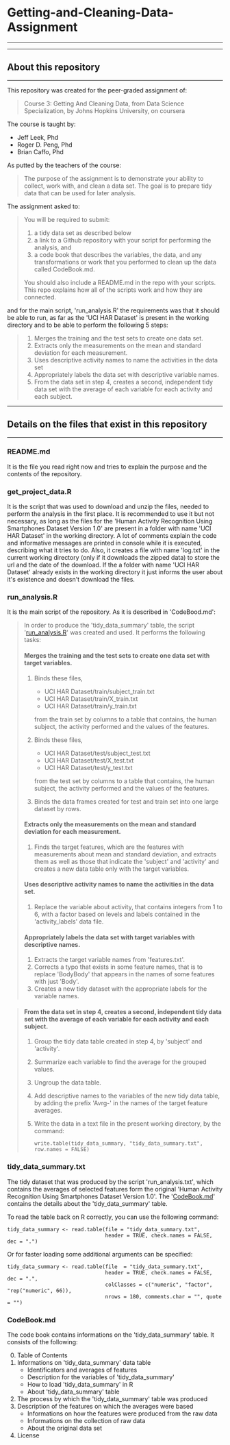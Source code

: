 # Getting-and-Cleaning-Data-Assignment
***
***

## About this repository 
*** 
 
This repository was created for the peer-graded assignment of: 

> Course 3: Getting And Cleaning Data, 
> from Data Science Specialization, 
> by Johns Hopkins University, 
> on coursera  

The course is taught by: 
 
  - Jeff Leek, Phd 
  - Roger D. Peng, Phd
  - Brian Caffo, Phd
 
As putted by the teachers of the course: 
 
> The purpose of the assignment is to demonstrate your ability to collect,
work with, and clean a data set. The goal is to prepare tidy data that can be
used for later analysis. 

The assignment asked to:

> You will be required to submit: 
> 
>   1. a tidy data set as described below 
>   2. a link to a Github repository with your script for performing
       the analysis, and 
>   3. a code book that describes the variables, the data, and any
       transformations or work that you performed to clean up the data
       called CodeBook.md. 
> 
> You should also include a README.md in the repo with your scripts. 
> This repo explains how all of the scripts work and how they are connected. 

and for the main script, 'run_analysis.R' the requirements was that it should
be able to run, as far as the 'UCI HAR Dataset' is present in the working
directory and to be able to perform the following 5 steps:

> 1. Merges the training and the test sets to create one data set. 
> 2. Extracts only the measurements on the mean and standard deviation for
each measurement. 
> 3. Uses descriptive activity names to name the activities in the data set 
> 4. Appropriately labels the data set with descriptive variable names. 
> 5. From the data set in step 4, creates a second, independent tidy data set
with the average of each variable for each activity and each subject. 

*** 
## Details on the files that exist in this repository 
***
 

### README.md 
It is the file you read right now and tries to explain the purpose and
the contents of the repository.
 
### get_project_data.R 
It is the script that was used to download and unzip the files, needed to
perform the analysis in the first place. 
It is recommended to use it but not necessary, as long as the files
for the 'Human Activity Recognition Using Smartphones Dataset Version 1.0'
are present in a folder with name 'UCI HAR Dataset' in the working directory. 
A lot of comments explain the code and informative messages are printed in
console while it is executed, describing what it tries to do. 
Also, it creates a file with name 'log.txt' in the current working directory
(only if it downloads the zipped data) to store the url and the date
of the download. 
If the a folder with name 'UCI HAR Dataset' already exists in the working
directory it just informs the user about it's existence and doesn't download
the files. 
 
### run_analysis.R 
 
It is the main script of the repository. 
As it is described in 'CodeBood.md':

> In order to produce the 'tidy_data_summary' table,
the script '[run_analysis.R](https://....)' was created and used. 
> It performs the following tasks: 
>  
> #### Merges the training and the test sets to create one data set with target variables. 
>  
>  1. Binds these files, 
>       - UCI HAR Dataset/train/subject_train.txt 
>       - UCI HAR Dataset/train/X_train.txt 
>       - UCI HAR Dataset/train/y_train.txt 
> 
>     from the train set by columns to a table that contains,
      the human subject, the activity performed and the values of the features. 
>  2. Binds these files, 
>       - UCI HAR Dataset/test/subject_test.txt 
>       - UCI HAR Dataset/test/X_test.txt 
>       - UCI HAR Dataset/test/y_test.txt 
>
>     from the test set by columns to a table that contains,
      the human subject, the activity performed and the values of the features. 
>  3. Binds the data frames created for test and train set into one large
      dataset by rows.
>
> #### Extracts only the measurements on the mean and standard deviation for each measurement. 
> 
>  1. Finds the target features, which are the features with measurements
      about mean and standard deviation, and extracts them as well as those
      that indicate the 'subject' and 'activity' and creates a new data table
      only with the target variables. 
> 
> #### Uses descriptive activity names to name the activities in the data set.   
>
>  1. Replace the variable about activity, that contains integers from 1 to 6,
>     with a factor based on levels and labels contained in the
      'activity_labels' data file. 
> 
> #### Appropriately labels the data set with target variables with descriptive names. 
> 
>  1. Extracts the target variable names from 'features.txt'.
>  2. Corrects a typo that exists in some feature names, that is to replace
     'BodyBody' that appears in the names of some features with just 'Body'.
>  3. Creates a new tidy dataset with the appropriate labels for the variable
     names. 
 
> #### From the data set in step 4, creates a second, independent tidy data set with the average of each variable for each activity and each subject. 
>
>  1. Group the tidy data table created in step 4, by 'subject' and 'activity'. 
>  2. Summarize each variable to find the average for the grouped values. 
>  3. Ungroup the data table. 
>  4. Add descriptive names to the variables of the new tidy data table,
>     by adding the prefix 'Avrg-' in the names of the target feature averages.
>  5. Write the data in a text file in the present working directory,
>     by the command: 
>    
>     ```
>     write.table(tidy_data_summary, "tidy_data_summary.txt", row.names = FALSE) 
>     ```
    
### tidy_data_summary.txt 
 
The tidy dataset that was produced by the script 'run_analysis.txt',
which contains the averages of selected features form the original
'Human Activity Recognition Using Smartphones Dataset Version 1.0'.
The '[CodeBook.md]()' contains the details about the 'tidy_data_summary' table.

To read the table back on R correctly, you can use the following command:
``` 
tidy_data_summary <- read.table(file = "tidy_data_summary.txt",
                                header = TRUE, check.names = FALSE, dec = ".") 
``` 
 
Or for faster loading some additional arguments can be specified: 
 
```   
tidy_data_summary <- read.table(file  = "tidy_data_summary.txt", 
                                header = TRUE, check.names = FALSE, dec = ".", 
                                colClasses = c("numeric", "factor", "rep("numeric", 66)), 
                                nrows = 180, comments.char = "", quote = "") 
``` 
 
### CodeBook.md 

The code book contains informations on the 'tidy_data_summary' table.
It consists of the following: 
 
  0. Table of Contents 
  1. Informations on 'tidy_data_summary' data table 
     - Identificators and averages of features 
     - Description for the variables of 'tidy_data_summary' 
     - How to load 'tidy_data_summary' in R
     - About 'tidy_data_summary' table 
  2. The process by which the 'tidy_data_summary' table was produced 
  3. Description of the features on which the averages were based 
     - Informations on how the features were produced from the raw data 
     - Informations on the collection of raw data 
     - About the original data set 
  4. License 
 

